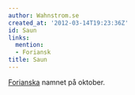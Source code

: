 ```yaml
---
author: Wahnstrom.se
created_at: '2012-03-14T19:23:36Z'
id: Saun
links:
  mention:
  - Foriansk
title: Saun
---
```


[Forianska] namnet på oktober.

  [Forianska]: Foriansk